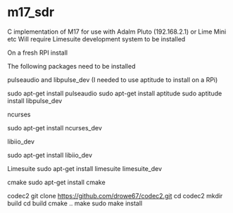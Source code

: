 # m17_sdr
C implementation of M17 for use with Adalm Pluto (192.168.2.1) or Lime Mini etc
Will require Limesuite development system to be installed 

On a fresh RPI install

The following packages need to be installed

pulseaudio and libpulse_dev (I needed to use aptitude to install on a RPi)

sudo apt-get install pulseaudio
sudo apt-get install aptitude
sudo aptitude install libpulse_dev

ncurses

sudo apt-get install ncurses_dev

libiio_dev

sudo apt-get install libiio_dev

Limesuite
sudo apt-get install limesuite limesuite_dev

cmake
sudo apt-get install cmake

codec2
git clone https://github.com/drowe67/codec2.git
cd codec2
mkdir build
cd build
cmake ..
make
sudo make install
